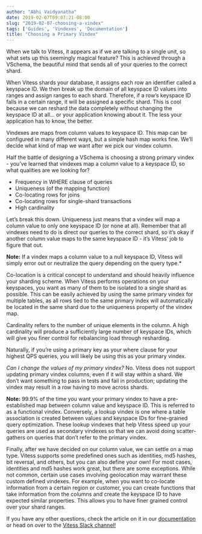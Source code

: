 ```yaml
---
author: "Abhi Vaidyanatha"
date: 2019-02-07T09:07:21-08:00
slug: "2019-02-07-choosing-a-vindex"
tags: ['Guides', 'Vindexes', 'Documentation']
title: "Choosing a Primary Vindex"
---
```


When we talk to Vitess, it appears as if we are talking to a single unit, so what sets up this seemingly magical feature? This is achieved through a VSchema, the beautiful mind that sends all of your queries to the correct shard. 

When Vitess shards your database, it assigns each row an identifier called a keyspace ID. We then break up the domain of all keyspace ID values into ranges and assign ranges to each shard. Therefore, if a row’s keyspace ID falls in a certain range, it will be assigned a specific shard. This is cool because we can reshard the data completely without changing the keyspace ID at all… or your application knowing about it. The less your application has to know, the better. 

Vindexes are maps from column values to keyspace ID. This map can be configured in many different ways, but a simple hash map works fine. We’ll decide what kind of map we want after we pick our vindex column.  

Half the battle of designing a VSchema is choosing a strong primary vindex - you’ve learned that vindexes map a column value to a keyspace ID, so what qualities are we looking for? 

* Frequency in WHERE clause of queries
* Uniqueness (of the mapping function)
* Co-locating rows for joins
* Co-locating rows for single-shard transactions
* High cardinality

Let’s break this down. Uniqueness just means that a vindex will map a column value to only one keyspace ID (or none at all). Remember that all vindexes need to do is direct our queries to the correct shard, so it’s okay if another column value maps to the same keyspace ID - it’s Vitess’ job to figure that out. 

**Note:** If a vindex maps a column value to a null keyspace ID, Vitess will simply error out or neutralize the query depending on the query type.*

Co-location is a critical concept to understand and should heavily influence your sharding scheme. When Vitess performs operations on your keyspaces, you want as many of them to be isolated to a single shard as possible. This can be easily achieved by using the same primary vindex for multiple tables, as all rows tied to the same primary index will automatically be located in the same shard due to the uniqueness property of the vindex map. 

Cardinality refers to the number of unique elements in the column. A high cardinality will produce a sufficiently large number of keyspace IDs, which will give you finer control for rebalancing load through resharding.

Naturally, if you’re using a primary key as your where clause for your highest QPS queries, you will likely be using this as your primary vindex. 

*Can I change the values of my primary vindex?*
No. Vitess does not support updating primary vindex columns, even if it will stay within a shard. We don’t want something to pass in tests and fail in production; updating the vindex may result in a row having to move across shards. 

**Note:** 99.9% of the time you want your primary vindex to have a pre-established map between column value and keyspace ID. This is referred to as a functional vindex. Conversely, a lookup vindex is one where a table association is created between values and keyspace IDs for fine-grained query optimization. These lookup vindexes that help Vitess speed up your queries are used as secondary vindexes so that we can avoid doing scatter-gathers on queries that don’t refer to the primary vindex. 

Finally, after we have decided on our column value, we can settle on a map type. Vitess supports some predefined ones such as identities, md5 hashes, bit reversal, and others, but you can also define your own! For most cases, identities and md5 hashes work great, but there are some exceptions. While not common, certain use cases involving geolocation may warrant these custom defined vindexes. For example, when you want to co-locate information from a certain region or customer, you can create functions that take information from the columns and create the keyspace ID to have expected similar properties. This allows you to have finer grained control over your shard ranges. 

If you have any other questions, check the article on it in our [documentation](https://vitess.io/docs/schema-management/vschema/) or head on over to the [Vitess Slack channel!](https://vitess.slack.com/messages)


